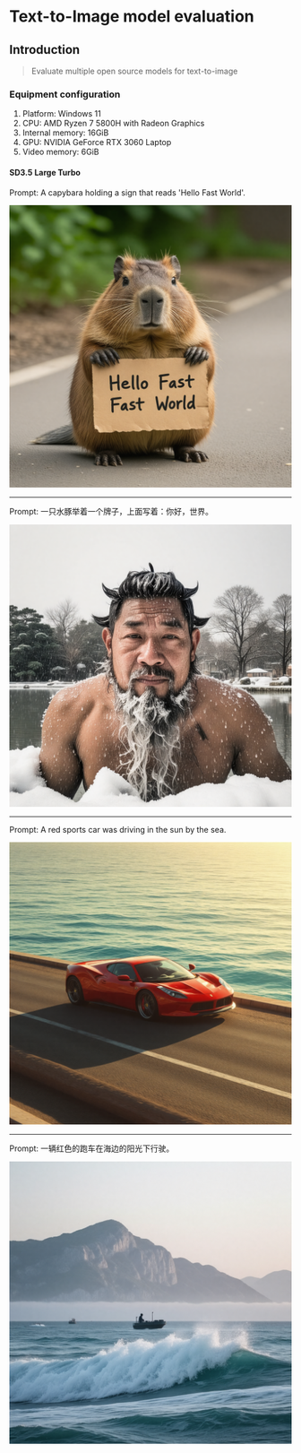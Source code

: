 # Text-to-Image model evaluation

## Introduction

> Evaluate multiple open source models for text-to-image

### Equipment configuration

1. Platform: Windows 11
2. CPU: AMD Ryzen 7 5800H with Radeon Graphics
3. Internal memory: 16GiB
4. GPU: NVIDIA GeForce RTX 3060 Laptop
5. Video memory: 6GiB

#### SD3.5 Large Turbo

Prompt: A capybara holding a sign that reads 'Hello Fast World'.

<div style="margin:0 auto">
<img src="./statics/images/sd35lt_0.png" alt="" style="zoom:60%;"/>
</div>

---

Prompt: 一只水豚举着一个牌子，上面写着：你好，世界。
<div style="margin:0 auto">
<img src="./statics/images/sd35lt_1.png" alt="" style="zoom:60%;"/>
</div>

---

Prompt: A red sports car was driving in the sun by the sea.
<div style="margin:0 auto">
<img src="./statics/images/sd35lt_2.png" alt="" style="zoom:60%;"/>
</div>

---

Prompt: 一辆红色的跑车在海边的阳光下行驶。
<div style="margin:0 auto">
<img src="./statics/images/sd35lt_3.png" alt="" style="zoom:60%;"/>
</div>
